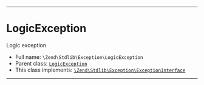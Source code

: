 ***

# LogicException

Logic exception

* Full name: `\Zend\Stdlib\Exception\LogicException`
* Parent class: [`LogicException`](../../../LogicException.md)
* This class implements:
  [`\Zend\Stdlib\Exception\ExceptionInterface`](./ExceptionInterface.md)

***

